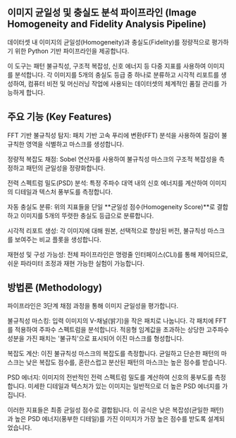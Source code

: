 ## 이미지 균일성 및 충실도 분석 파이프라인 (Image Homogeneity and Fidelity Analysis Pipeline)
데이터셋 내 이미지의 균일성(Homogeneity)과 충실도(Fidelity)를 정량적으로 평가하기 위한 Python 기반 파이프라인을 제공합니다.

이 도구는 패턴 불규칙성, 구조적 복잡성, 신호 에너지 등 다중 지표를 사용하여 이미지를 분석합니다. 각 이미지를 5개의 충실도 등급 중 하나로 분류하고 시각적 리포트를 생성하여, 컴퓨터 비전 및 머신러닝 작업에 사용되는 데이터셋의 체계적인 품질 관리를 가능하게 합니다.

## 주요 기능 (Key Features)
FFT 기반 불규칙성 탐지: 패치 기반 고속 푸리에 변환(FFT) 분석을 사용하여 질감이 불규칙한 영역을 식별하고 마스크를 생성합니다.

정량적 복잡도 채점: Sobel 연산자를 사용하여 불규칙성 마스크의 구조적 복잡성을 측정하고 패턴의 균일성을 정량화합니다.

전력 스펙트럼 밀도(PSD) 분석: 특정 주파수 대역 내의 신호 에너지를 계산하여 이미지의 디테일과 텍스처 풍부도를 측정합니다.

자동 충실도 분류: 위의 지표들을 단일 **균일성 점수(Homogeneity Score)**로 결합하고 이미지를 5개의 뚜렷한 충실도 등급으로 분류합니다.

시각적 리포트 생성: 각 이미지에 대해 원본, 선택적으로 향상된 버전, 불규칙성 마스크를 보여주는 비교 플롯을 생성합니다.

재현성 및 구성 가능성: 전체 파이프라인은 명령줄 인터페이스(CLI)를 통해 제어되므로, 쉬운 파라미터 조정과 재현 가능한 실험이 가능합니다.

## 방법론 (Methodology)
파이프라인은 3단계 채점 과정을 통해 이미지 균일성을 평가합니다.

불규칙성 마스킹: 입력 이미지의 V-채널(밝기)을 작은 패치로 나눕니다. 각 패치에 FFT를 적용하여 주파수 스펙트럼을 분석합니다. 적응형 임계값을 초과하는 상당한 고주파수 성분을 가진 패치는 '불규칙'으로 표시되어 이진 마스크를 형성합니다.

복잡도 계산: 이진 불규칙성 마스크의 복잡도를 측정합니다. 균일하고 단순한 패턴의 마스크는 낮은 복잡도 점수를, 혼란스럽고 분산된 패턴의 마스크는 높은 점수를 받습니다.

PSD 에너지: 이미지의 전반적인 전력 스펙트럼 밀도를 계산하여 신호의 풍부도를 측정합니다. 미세한 디테일과 텍스처가 있는 이미지는 일반적으로 더 높은 PSD 에너지를 가집니다.

이러한 지표들은 최종 균일성 점수로 결합됩니다. 이 공식은 낮은 복잡성(균일한 패턴)과 높은 PSD 에너지(풍부한 디테일)를 가진 이미지가 가장 높은 점수를 받도록 설계되었습니다.
